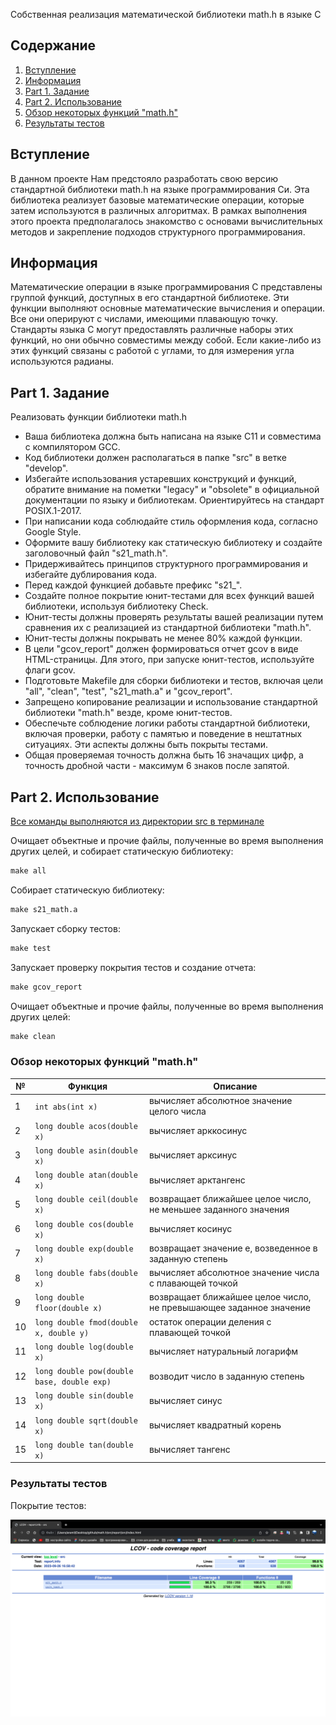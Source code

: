 Собственная реализация математической библиотеки math.h в языке C

## Содержание
1. [Вступление](https://github.com/Aramil326/math.h#%D0%B2%D1%81%D1%82%D1%83%D0%BF%D0%BB%D0%B5%D0%BD%D0%B8%D0%B5)
2. [Информация](https://github.com/Aramil326/math.h#%D0%B8%D0%BD%D1%84%D0%BE%D1%80%D0%BC%D0%B0%D1%86%D0%B8%D1%8F)
3. [Part 1. Задание](https://github.com/Aramil326/math.h#part-1-%D0%B7%D0%B0%D0%B4%D0%B0%D0%BD%D0%B8%D0%B5)
4. [Part 2. Использование](https://github.com/Aramil326/math.h#part-2-%D0%B8%D1%81%D0%BF%D0%BE%D0%BB%D1%8C%D0%B7%D0%BE%D0%B2%D0%B0%D0%BD%D0%B8%D0%B5)
5. [Обзор некоторых функций "math.h"](https://github.com/Aramil326/math.h#%D0%BE%D0%B1%D0%B7%D0%BE%D1%80-%D0%BD%D0%B5%D0%BA%D0%BE%D1%82%D0%BE%D1%80%D1%8B%D1%85-%D1%84%D1%83%D0%BD%D0%BA%D1%86%D0%B8%D0%B9-mathh)
5. [Результаты тестов]()

## Вступление

В данном проекте Нам предстояло разработать свою версию стандартной библиотеки math.h на языке программирования Си. Эта библиотека реализует базовые математические операции, которые затем используются в различных алгоритмах. В рамках выполнения этого проекта предполагалось знакомство с основами вычислительных методов и закрепление подходов структурного программирования.

## Информация

Математические операции в языке программирования C представлены группой функций, доступных в его стандартной библиотеке. Эти функции выполняют основные математические вычисления и операции. Все они оперируют с числами, имеющими плавающую точку. Стандарты языка C могут предоставлять различные наборы этих функций, но они обычно совместимы между собой. Если какие-либо из этих функций связаны с работой с углами, то для измерения угла используются радианы.

## Part 1. Задание

Реализовать функции библиотеки math.h

- Ваша библиотека должна быть написана на языке C11 и совместима с компилятором GCC.
- Код библиотеки должен располагаться в папке "src" в ветке "develop".
- Избегайте использования устаревших конструкций и функций, обратите внимание на пометки "legacy" и "obsolete" в официальной документации по языку и библиотекам. Ориентируйтесь на стандарт POSIX.1-2017.
- При написании кода соблюдайте стиль оформления кода, согласно Google Style.
- Оформите вашу библиотеку как статическую библиотеку и создайте заголовочный файл "s21_math.h".
- Придерживайтесь принципов структурного программирования и избегайте дублирования кода.
- Перед каждой функцией добавьте префикс "s21_".
- Создайте полное покрытие юнит-тестами для всех функций вашей библиотеки, используя библиотеку Check.
- Юнит-тесты должны проверять результаты вашей реализации путем сравнения их с реализацией из стандартной библиотеки "math.h".
- Юнит-тесты должны покрывать не менее 80% каждой функции.
- В цели "gcov_report" должен формироваться отчет gcov в виде HTML-страницы. Для этого, при запуске юнит-тестов, используйте флаги gcov.
- Подготовьте Makefile для сборки библиотеки и тестов, включая цели "all", "clean", "test", "s21_math.a" и "gcov_report".
- Запрещено копирование реализации и использование стандартной библиотеки "math.h" везде, кроме юнит-тестов.
- Обеспечьте соблюдение логики работы стандартной библиотеки, включая проверки, работу с памятью и поведение в нештатных ситуациях. Эти аспекты должны быть покрыты тестами.
- Общая проверяемая точность должна быть 16 значащих цифр, а точность дробной части - максимум 6 знаков после запятой.


## Part 2. Использование

<u> Все команды выполняются из директории src в терминале</u>  

Очищает объектные и прочие файлы, полученные во время выполнения других целей, и собирает статическую библиотеку:  
```makefile
make all
```

Собирает статическую библиотеку:  
```makefile
make s21_math.a
```

Запускает сборку тестов:  
```makefile
make test
```

Запускает проверку покрытия тестов и создание отчета:  
```makefile
make gcov_report
```

Очищает объектные и прочие файлы, полученные во время выполнения других целей:  
```makefile
make clean
```


### Обзор некоторых функций "math.h"

| №  | Функция                                    | Описание                                                           |
|----|--------------------------------------------|--------------------------------------------------------------------|
| 1  | `int abs(int x)`                           | вычисляет абсолютное значение целого числа                         |
| 2  | `long double acos(double x)`               | вычисляет арккосинус                                               |
| 3  | `long double asin(double x)`               | вычисляет арксинус                                                 |
| 4  | `long double atan(double x)`               | вычисляет арктангенс                                               |
| 5  | `long double ceil(double x)`               | возвращает ближайшее целое число, не меньшее заданного значения    |
| 6  | `long double cos(double x)`                | вычисляет косинус                                                  |
| 7  | `long double exp(double x)`                | возвращает значение e, возведенное в заданную степень              |
| 8  | `long double fabs(double x)`               | вычисляет абсолютное значение числа с плавающей точкой             |
| 9  | `long double floor(double x)`              | возвращает ближайшее целое число, не превышающее заданное значение |
| 10 | `long double fmod(double x, double y)`     | остаток операции деления с плавающей точкой                        |
| 11 | `long double log(double x)`                | вычисляет натуральный логарифм                                     |
| 12 | `long double pow(double base, double exp)` | возводит число в заданную степень                                  |
| 13 | `long double sin(double x)`                | вычисляет синус                                                    |
| 14 | `long double sqrt(double x)`               | вычисляет квадратный корень                                        |
| 15 | `long double tan(double x)`                | вычисляет тангенс                                                  |  


### Результаты тестов

Покрытие тестов:

![Покрытие тестов](src/coverage.png)